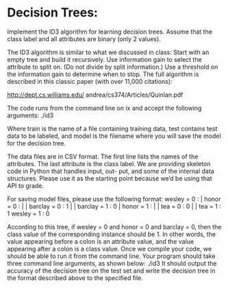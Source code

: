 # Decision Trees:

Implement the ID3 algorithm for learning decision trees. Assume that the class label and all attributes are binary (only 2 values).

The ID3 algorithm is similar to what we discussed in class: Start with an empty tree and build it recursively. Use information gain to select the attribute to split on. (Do not divide by split information.) Use a threshold on the information gain to determine when to stop. The full algorithm is described in this classic paper (with over 11,000 citations):


http://dept.cs.williams.edu/ andrea/cs374/Articles/Quinlan.pdf


The code runs from the command line on ix and accept the following arguments:
./id3 <train> <test> <model>

Where train is the name of a file containing training data, test contains test data to be labeled, and model is the filename where you will save the model for the decision tree.

The data files are in CSV format. The first line lists the names of the attributes. The last attribute is the class label.
We are providing skeleton code in Python that handles input, out- put, and some of the internal data structures. Please use it as the starting point because we’d be using that API to grade.

For saving model files, please use the following format:
wesley = 0 :
| honor = 0 :
| | barclay = 0 : 1
| | barclay = 1 : 0
| honor = 1 :
| | tea = 0 : 0
| | tea = 1 : 1
wesley = 1 : 0

According to this tree, if wesley = 0 and honor = 0 and barclay = 0, then the class value of the corresponding instance should be 1. In other words, the value appearing before a colon is an attribute value, and the value appearing after a colon is a class value.
Once we compile your code, we should be able to run it from the command line. Your program should take three command line arguments, as shown below:
./id3 <training-set> <test-set> <model-file>
It should output the accuracy of the decision tree on the test set and write the decision tree in the format described above to the specified file.
